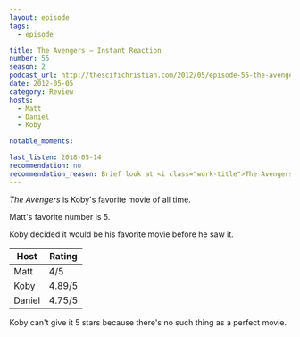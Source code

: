 ```yaml
---
layout: episode
tags:
  - episode

title: The Avengers – Instant Reaction
number: 55
season: 2
podcast_url: http://thescifichristian.com/2012/05/episode-55-the-avengers-instant-reaction/
date: 2012-05-05
category: Review
hosts:
  - Matt
  - Daniel
  - Koby

notable_moments:

last_listen: 2018-05-14
recommendation: no
recommendation_reason: Brief look at <i class="work-title">The Avengers</i>
---
```

<i class="work-title">The Avengers</i> is Koby's favorite movie of all time. 

Matt's favorite number is 5.

Koby decided it would be his favorite movie before he saw it.

<table class="table is-striped">
  <thead>
    <tr>
      <th>Host</th>
      <th>Rating</th>
    </tr>
  </thead>
  <tbody>
    <tr>
      <td>Matt</td>
      <td>4/5</td>
    </tr>
    <tr>
      <td>Koby</td>
      <td>4.89/5</td>
    </tr>
    <tr>
      <td>Daniel</td>
      <td>4.75/5</td>
    </tr>
  </tbody>
</table>

Koby can't give it 5 stars because there's no such thing as a perfect movie.